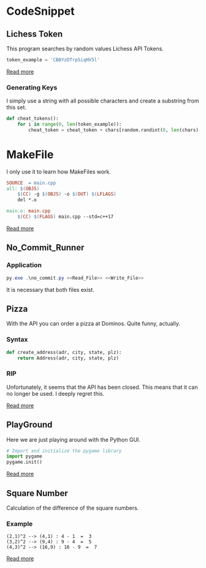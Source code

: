 # CodeSnippet
## Lichess Token 

This program searches by random values Lichess API Tokens.

```python
token_example = 'CB8YzDTrpSiqHV5l'
```
[Read more](Lichess_Token)

###  Generating Keys
I simply use a string with all possible characters and create a substring from this set.

```python
def cheat_tokens():
    for i in range(0, len(token_example)):
        cheat_token = cheat_token + chars[random.randint(0, len(chars)-1)]

```

# MakeFile
I only use it to learn how MakeFiles work. 


```Makefile
SOURCE	= main.cpp 
all: $(OBJS)
	$(CC) -g $(OBJS) -o $(OUT) $(LFLAGS)
	del *.o

main.o: main.cpp
	$(CC) $(FLAGS) main.cpp --std=c++17
``` 

[Read more](MakeFile)

## No_Commit_Runner

### Application
``` PowerShell
py.exe .\no_commit.py <<Read_File>> <<Write_File>>
```
It is necessary that both files exist.

## Pizza
With the API you can order a pizza at Dominos.  Quite funny, actually. 

### Syntax
```Python 
def create_address(adr, city, state, plz):
    return Address(adr, city, state, plz)
```
### RIP
Unfortunately, it seems that the API has been closed. This means that it can no longer be used. I deeply regret this. 

[Read more](Pizza)

## PlayGround
Here we are just playing around with the Python GUI. 

```Python
# Import and initialize the pygame library
import pygame
pygame.init()
```

[Read more](PlayGround)

## Square Number
Calculation of the difference of the square numbers.

### Example
```Log
(2,1)^2 --> (4,1) : 4 - 1  =  3
(3,2)^2 --> (9,4) : 9 - 4  =  5
(4,3)^2 --> (16,9) : 16 - 9  =  7
```
[Read more](Square_Number)